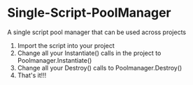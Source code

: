 # Single-Script-PoolManager
A single script pool manager that can be used across projects


1. Import the script into your project
2. Change all your Instantiate() calls in the project to Poolmanager.Instantiate()
3. Change all your Destroy() calls to Poolmanager.Destroy()
4. That's it!!!
